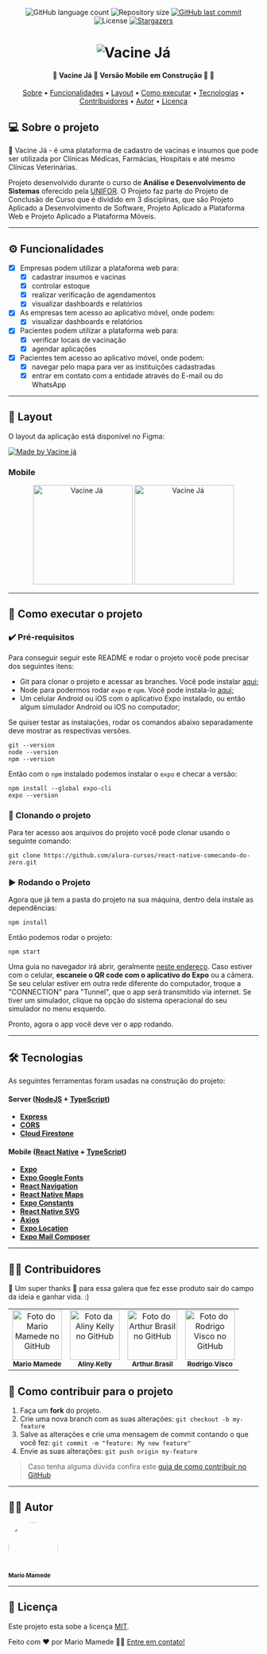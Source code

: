 <p align="center">
  <img alt="GitHub language count" src="https://img.shields.io/github/languages/count/alinykelly/vacineja-app?color=%2304D361">

  <img alt="Repository size" src="https://img.shields.io/github/repo-size/alinykelly/vacineja-app">
  
  <a href="https://github.com/alinykelly/vacineja-app/commits/master">
    <img alt="GitHub last commit" src="https://img.shields.io/github/last-commit/alinykelly/vacineja-app">
  </a>
    
   <img alt="License" src="https://img.shields.io/badge/license-MIT-brightgreen">
   <a href="https://github.com/alinykelly/vacineja-app/stargazers">
    <img alt="Stargazers" src="https://img.shields.io/github/stars/alinykelly/vacineja-app?style=social">
  </a>  
 
</p>
<h1 align="center">
    <img alt="Vacine Já" title="#Vacine Já - App" src="./client/public/assets/banner.png" />
</h1>

<h4 align="center"> 
	🚧  Vacine Já 💉 Versão Mobile em Construção 🚀 🚧
</h4>

<p align="center">
 <a href="#-sobre-o-projeto">Sobre</a> •
 <a href="#-funcionalidades">Funcionalidades</a> •
 <a href="#-layout">Layout</a> • 
 <a href="#-como-executar-o-projeto">Como executar</a> • 
 <a href="#-tecnologias">Tecnologias</a> • 
 <a href="#-contribuidores">Contribuidores</a> • 
 <a href="#-autor">Autor</a> • 
 <a href="#user-content--licença">Licença</a>
</p>


## 💻 Sobre o projeto

💉 Vacine Já - é uma plataforma de cadastro de vacinas e insumos que pode ser utilizada por Clínicas Médicas, Farmácias, Hospitais e até mesmo Clínicas Veterinárias.

Projeto desenvolvido durante o curso de **Análise e Desenvolvimento de Sistemas** oferecido pela [UNIFOR](https://www.unifor.br/).
O Projeto faz parte do Projeto de Conclusão de Curso que é dividido em 3 disciplinas, que são Projeto Aplicado a Desenvolvimento de Software, Projeto Aplicado a Plataforma Web e Projeto Aplicado a Plataforma Móveis.

---

## ⚙️ Funcionalidades

- [x] Empresas podem utilizar a plataforma web para:
  - [x] cadastrar insumos e vacinas
  - [x] controlar estoque
  - [x] realizar verificação de agendamentos
  - [x] visualizar dashboards e relatórios

- [x] As empresas tem acesso ao aplicativo móvel, onde podem:
  - [x] visualizar dashboards e relatórios

- [x] Pacientes podem utilizar a plataforma web para:
  - [x] verificar locais de vacinação
  - [x] agendar aplicações

- [x] Pacientes tem acesso ao aplicativo móvel, onde podem:
  - [x] navegar pelo mapa para ver as instituições cadastradas
  - [x] entrar em contato com a entidade através do E-mail ou do WhatsApp

---

## 🎨 Layout

O layout da aplicação está disponível no Figma:

<a href="https://www.figma.com/file/UKd0fLRvpYp9ijLfbMt1qR/Vacine-J%C3%A1---PADS-(Web)?node-id=5%3A16&t=14mkmnWg5YzYx0AM-1">
  <img alt="Made by Vacine já" src="https://img.shields.io/badge/Acessar%20Layout%20-Figma-%2304D361">
</a>

### Mobile

<p align="center">
  <img alt="Vacine Já" title="#Vacine Já" src="./client/public/assets/home-mobile.png" width="200px">

  <img alt="Vacine Já" title="#Vacine Já" src="./client/public/assets/detalhes-mobile.png" width="200px">
</p>

---

## 📲 Como executar o projeto

### ✔️ Pré-requisitos

Para conseguir seguir este README e rodar o projeto você pode precisar dos seguintes itens:
- Git para clonar o projeto e acessar as branches. Você pode instalar [aqui](https://git-scm.com/downloads);
- Node para podermos rodar `expo` e `npm`. Você pode instala-lo [aqui](https://nodejs.org/en/);
- Um celular Android ou iOS com o aplicativo Expo instalado, ou então algum simulador Android ou iOS no computador;

Se quiser testar as instalações, rodar os comandos abaixo separadamente deve mostrar as respectivas versões.

```
git --version
node --version
npm --version
```

Então com o `npm` instalado podemos instalar o `expo` e checar a versão:
```
npm install --global expo-cli
expo --version
```

### 🐙 Clonando o projeto

Para ter acesso aos arquivos do projeto você pode clonar usando o seguinte comando:

```
git clone https://github.com/alura-cursos/react-native-comecando-do-zero.git
```

### ▶️ Rodando o Projeto

Agora que já tem a pasta do projeto na sua máquina, dentro dela instale as dependências:
```
npm install
```

Então podemos rodar o projeto:
```
npm start
```

Uma guia no navegador irá abrir, geralmente [neste endereço](http://localhost:19002/).
Caso estiver com o celular, **escaneie o QR code com o aplicativo do Expo** ou a câmera.
Se seu celular estiver em outra rede diferente do computador, troque a "CONNECTION" para "Tunnel", que o app será transmitido via internet.
Se tiver um simulador, clique na opção do sistema operacional do seu simulador no menu esquerdo.

Pronto, agora o app você deve ver o app rodando.

---

## 🛠 Tecnologias

As seguintes ferramentas foram usadas na construção do projeto:

#### **Server**  ([NodeJS](https://nodejs.org/en/)  +  [TypeScript](https://www.typescriptlang.org/))

-   **[Express](https://expressjs.com/)**
-   **[CORS](https://expressjs.com/en/resources/middleware/cors.html)**
-   **[Cloud Firestone](https://firebase.google.com/docs/firestore)**

#### **Mobile**  ([React Native](http://www.reactnative.com/)  +  [TypeScript](https://www.typescriptlang.org/))

-   **[Expo](https://expo.io/)**
-   **[Expo Google Fonts](https://github.com/expo/google-fonts)**
-   **[React Navigation](https://reactnavigation.org/)**
-   **[React Native Maps](https://github.com/react-native-community/react-native-maps)**
-   **[Expo Constants](https://docs.expo.io/versions/latest/sdk/constants/)**
-   **[React Native SVG](https://github.com/react-native-community/react-native-svg)**
-   **[Axios](https://github.com/axios/axios)**
-   **[Expo Location](https://docs.expo.io/versions/latest/sdk/location/)**
-   **[Expo Mail Composer](https://docs.expo.io/versions/latest/sdk/mail-composer/)**


---

## 👨‍💻 Contribuidores

💙 Um super thanks 👏 para essa galera que fez esse produto sair do campo da ideia e ganhar vida. :)

<table>
  <tr>
    <td align="center">
      <a href="https://www.linkedin.com/in/mario-mamede/">
        <img src="https://avatars.githubusercontent.com/u/72150213?v=4" width="100px;" alt="Foto do Mario Mamede no GitHub"/><br>
        <sub>
          <b>Mario Mamede</b>
        </sub>
      </a>
    </td>
    <td align="center">
      <a href="https://alinykelly.github.io/alinykelly-sitelinks/">
        <img src="https://avatars.githubusercontent.com/u/58093742?v=4" width="100px;" alt="Foto da Aliny Kelly no GitHub"/><br>
        <sub>
          <b>Aliny Kelly</b>
        </sub>
      </a>
    </td>
    <td align="center">
      <a href="#">
        <img src="https://avatars.githubusercontent.com/u/90804182?v=4" width="100px;" alt="Foto do Arthur Brasil no GitHub"/><br>
        <sub>
          <b>Arthur Brasil</b>
        </sub>
      </a>
    </td>
    <td align="center">
      <a href="#">
        <img src="https://avatars.githubusercontent.com/u/90808929?v=4" width="100px;" alt="Foto do Rodrigo Visco no GitHub"/><br>
        <sub>
          <b>Rodrigo Visco</b>
        </sub>
      </a>
    </td>
  </tr>
</table>

## 💪 Como contribuir para o projeto

1. Faça um **fork** do projeto.
2. Crie uma nova branch com as suas alterações: `git checkout -b my-feature`
3. Salve as alterações e crie uma mensagem de commit contando o que você fez: `git commit -m "feature: My new feature"`
4. Envie as suas alterações: `git push origin my-feature`
> Caso tenha alguma dúvida confira este [guia de como contribuir no GitHub](./CONTRIBUTING.md)

---

## 👨‍💻 Autor

<a href="https://github.com/mariomamede">
 <img style="border-radius: 50%;" src="https://avatars3.githubusercontent.com/u/72150213?v=4" width="100px;" alt=""/>
 <br />
 <sub><b>Mario Mamede</b></sub></a> <a href="https://github.com/mariomamede" title="Mario Mamede"></a>
 <br />

---

## 📝 Licença

Este projeto esta sobe a licença [MIT](./LICENSE).

Feito com ❤️ por Mario Mamede 👋🏽 [Entre em contato!](https://www.linkedin.com/in/mario-mamede/)
